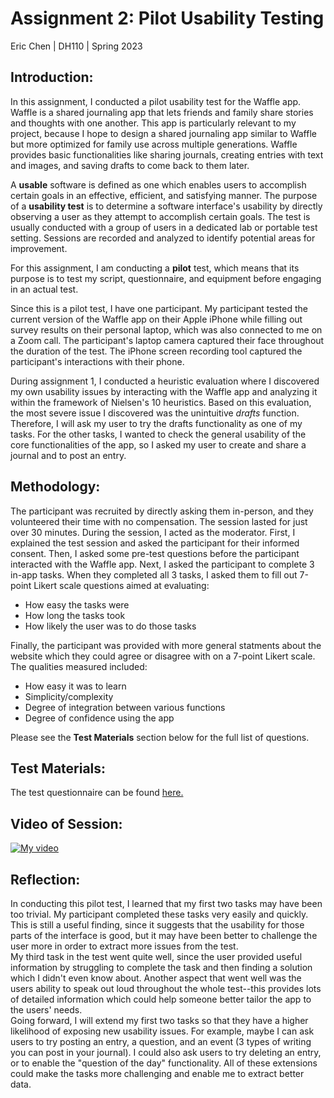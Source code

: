 # **Assignment 2: Pilot Usability Testing**
Eric Chen | DH110 | Spring 2023

## **Introduction:**
In this assignment, I conducted a pilot usability test for the Waffle app. Waffle is a shared journaling app that lets friends and family share stories and thoughts with one another. This app is particularly relevant to my project, because I hope to design a shared journaling app similar to Waffle but more optimized for family use across multiple generations. Waffle provides basic functionalities like sharing journals, creating entries with text and images, and saving drafts to come back to them later.  

A **usable** software is defined as one which enables users to accomplish certain goals in an effective, efficient, and satisfying manner. The purpose of a **usability test** is to determine a software interface's usability by directly observing a user as they attempt to accomplish certain goals. The test is usually conducted with a group of users in a dedicated lab or portable test setting. Sessions are recorded and analyzed to identify potential areas for improvement.  

For this assignment, I am conducting a **pilot** test, which means that its purpose is to test my script, questionnaire, and equipment before engaging in an actual test.  

Since this is a pilot test, I have one participant. My participant tested the current version of the Waffle app on their Apple iPhone while filling out survey results on their personal laptop, which was also connected to me on a Zoom call. The participant's laptop camera captured their face throughout the duration of the test. The iPhone screen recording tool captured the participant's interactions with their phone.  

During assignment 1, I conducted a heuristic evaluation where I discovered my own usability issues by interacting with the Waffle app and analyzing it within the framework of Nielsen's 10 heuristics. Based on this evaluation, the most severe issue I discovered was the unintuitive *drafts* function. Therefore, I will ask my user to try the drafts functionality as one of my tasks. For the other tasks, I wanted to check the general usability of the core functionalities of the app, so I asked my user to create and share a journal and to post an entry.  

## **Methodology:**
The participant was recruited by directly asking them in-person, and they volunteered their time with no compensation. The session lasted for just over 30 minutes. During the session, I acted as the moderator. First, I explained the test session and asked the participant for their informed consent. Then, I asked some pre-test questions before the participant interacted with the Waffle app. Next, I asked the participant to complete 3 in-app tasks. When they completed all 3 tasks, I asked them to fill out 7-point Likert scale questions aimed at evaluating:
- How easy the tasks were
- How long the tasks took
- How likely the user was to do those tasks  

Finally, the participant was provided with more general statments about the website which they could agree or disagree with on a 7-point Likert scale. The qualities measured included:
- How easy it was to learn
- Simplicity/complexity
- Degree of integration between various functions
- Degree of confidence using the app  

Please see the **Test Materials** section below for the full list of questions.

## **Test Materials:**
The test questionnaire can be found [here.](https://forms.gle/hW4whp9HpB8r29i7A)

## **Video of Session:**
[![My video](http://img.youtube.com/vi/p_ZU-9lD03c/0.jpg)](https://www.youtube.com/watch?v=p_ZU-9lD03c "My video")

## **Reflection:**
In conducting this pilot test, I learned that my first two tasks may have been too trivial. My participant completed these tasks very easily and quickly. This is still a useful finding, since it suggests that the usability for those parts of the interface is good, but it may have been better to challenge the user more in order to extract more issues from the test.  
My third task in the test went quite well, since the user provided useful information by struggling to complete the task and then finding a solution which I didn't even know about. Another aspect that went well was the users ability to speak out loud throughout the whole test--this provides lots of detailed information which could help someone better tailor the app to the users' needs.  
Going forward, I will extend my first two tasks so that they have a higher likelihood of exposing new usability issues. For example, maybe I can ask users to try posting an entry, a question, and an event (3 types of writing you can post in your journal). I could also ask users to try deleting an entry, or to enable the "question of the day" functionality. All of these extensions could make the tasks more challenging and enable me to extract better data.
